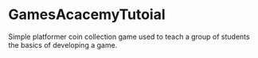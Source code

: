 # GamesAcacemyTutoial
Simple platformer coin collection game used to teach a group of students the basics of developing a game.
